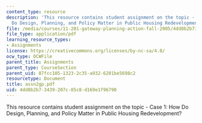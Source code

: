 ```yaml
---
content_type: resource
description: 'This resource contains student assignment on the topic - Case 1: How
  Do Design, Planning, and Policy Matter in Public Housing Redevelopment?'
file: /media/courses/11-201-gateway-planning-action-fall-2005/4dd8b2b73439207c85c8d169e1f96790_assn2gp.pdf
file_type: application/pdf
learning_resource_types:
- Assignments
license: https://creativecommons.org/licenses/by-nc-sa/4.0/
ocw_type: OCWFile
parent_title: Assignments
parent_type: CourseSection
parent_uid: 87fcc105-1323-2c35-a932-6201be5698c2
resourcetype: Document
title: assn2gp.pdf
uid: 4dd8b2b7-3439-207c-85c8-d169e1f96790
---
```

This resource contains student assignment on the topic - Case 1: How Do Design, Planning, and Policy Matter in Public Housing Redevelopment?